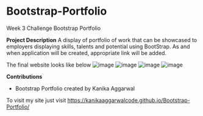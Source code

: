 # Bootstrap-Portfolio
Week 3 Challenge Bootstrap Portfolio

**Project Description**
A display of portfolio of work that can be showcased to employers displaying skills, talents and potential using BootStrap. As and when application will be created, appropriate link will be added.

The final website looks like below
![image](https://github.com/KanikaAggarwalCode/Bootstrap-Portfolio/assets/151467793/50567444-adf4-4666-a24a-48ab54ad4d8b)
![image](https://github.com/KanikaAggarwalCode/Bootstrap-Portfolio/assets/151467793/007d08d7-b8ac-478f-a295-9f98141a1d75)
![image](https://github.com/KanikaAggarwalCode/Bootstrap-Portfolio/assets/151467793/4e19f07b-7cd8-4237-a9b1-791dc7549e94)
![image](https://github.com/KanikaAggarwalCode/Bootstrap-Portfolio/assets/151467793/d06f4e80-cad0-4dbe-bd02-4611981805c9)

**Contributions**
- Bootstrap Portfolio created by Kanika Aggarwal

To visit my site just visit https://kanikaaggarwalcode.github.io/Bootstrap-Portfolio/
